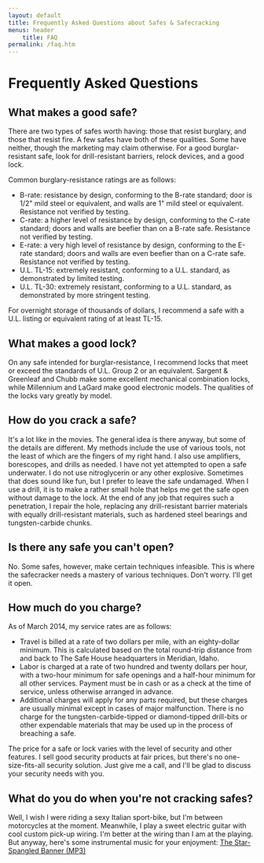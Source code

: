 ```yaml
---
layout: default
title: Frequently Asked Questions about Safes & Safecracking
menus: header
	title: FAQ
permalink: /faq.htm
---
```


# Frequently Asked Questions

## What makes a good safe?
There are two types of safes worth having: those that resist burglary, and
those that resist fire. A few safes have both of these qualities. Some have
neither, though the marketing may claim otherwise. For a good burglar-resistant
safe, look for drill-resistant barriers, relock devices, and a good lock.

Common burglary-resistance ratings are as follows:
- B-rate: resistance by design, conforming to the B-rate standard; door is 1/2" mild steel or equivalent, and walls are 1" mild steel or equivalent. Resistance not verified by testing.
- C-rate: a higher level of resistance by design, conforming to the C-rate standard; doors and walls are beefier than on a B-rate safe. Resistance not verified by testing.
- E-rate: a very high level of resistance by design, conforming to the E-rate standard; doors and walls are even beefier than on a C-rate safe. Resistance not verified by testing.
- U.L. TL-15: extremely resistant, conforming to a U.L. standard, as demonstrated by limited testing.
- U.L. TL-30: extremely resistant, conforming to a U.L. standard, as demonstrated by more stringent testing.

For overnight storage of thousands of dollars, I recommend a safe with a U.L.
listing or equivalent rating of at least TL-15.

## What makes a good lock?
On any safe intended for burglar-resistance, I recommend locks that meet or
exceed the standards of U.L. Group 2 or an equivalent. Sargent & Greenleaf and
Chubb make some excellent mechanical combination locks, while Millennium and
LaGard make good electronic models. The qualities of the locks vary greatly by
model.

## How do you crack a safe?
It's a lot like in the movies. The general idea is there anyway, but some of
the details are different. My methods include the use of various tools, not the
least of which are the fingers of my right hand. I also use amplifiers,
borescopes, and drills as needed. I have not yet attempted to open a safe
underwater. I do not use nitroglycerin or any other explosive. Sometimes that
does sound like fun, but I prefer to leave the safe undamaged. When I use a
drill, it is to make a rather small hole that helps me get the safe open
without damage to the lock. At the end of any job that requires such a
penetration, I repair the hole, replacing any drill-resistant barrier materials
with equally drill-resistant materials, such as hardened steel bearings and
tungsten-carbide chunks.

## Is there any safe you can't open?
No. Some safes, however, make certain techniques infeasible. This is where the
safecracker needs a mastery of various techniques. Don't worry. I'll get it
open.

## How much do you charge?
As of March 2014, my service rates are as follows:
- Travel is billed at a rate of two dollars per mile, with an eighty-dollar minimum. This is calculated based on the total round-trip distance from and back to The Safe House headquarters in Meridian, Idaho.
- Labor is charged at a rate of two hundred and twenty dollars per hour, with a two-hour minimum for safe openings and a half-hour minimum for all other services. Payment must be in cash or as a check at the time of service, unless otherwise arranged in advance.
- Additional charges will apply for any parts required, but these charges are usually minimal except in cases of major malfunction. There is no charge for the tungsten-carbide-tipped or diamond-tipped drill-bits or other expendable materials that may be used up in the process of breaching a safe.

The price for a safe or lock varies with the level of security and other
features. I sell good security products at fair prices, but there's no
one-size-fits-all security solution. Just give me a call, and I'll be glad to
discuss your security needs with you.

## What do you do when you're not cracking safes?
Well, I wish I were riding a sexy Italian sport-bike, but I'm between
motorcycles at the moment. Meanwhile, I play a sweet electric guitar with cool
custom pick-up wiring. I'm better at the wiring than I am at the playing. But
anyway, here's some instrumental music for your enjoyment: [The Star-Spangled
Banner (MP3)][anthem]


[anthem]: download/StarSpangledBanner1.mp3
